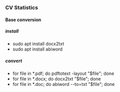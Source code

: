
### CV Statistics


#### Base conversion

##### install

* sudo apt install docx2txt
* sudo apt install abiword

##### convert

* for file in *.pdf; do pdftotext -layout "$file"; done
* for file in *.docx; do docx2txt "$file"; done
* for file in *.doc; do abiword --to=txt  "$file"; done